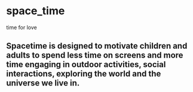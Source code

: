 # space_time
time for love

## Spacetime is designed to motivate children and adults to spend less time on screens and more time engaging in outdoor activities, social interactions, exploring the world and the universe we live in.
